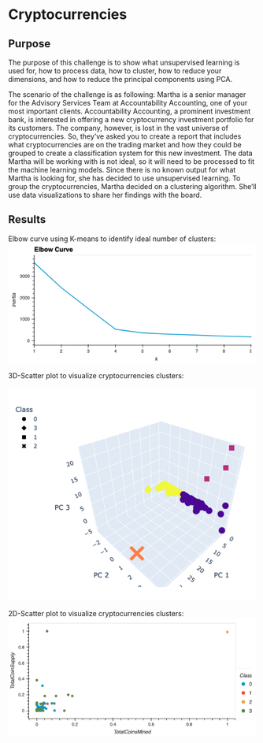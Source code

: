 # Cryptocurrencies

## Purpose
The purpose of this challenge is to show what unsupervised learning is used for, how to process data, how to cluster, how to reduce your dimensions, and how to reduce the principal components using PCA.

The scenario of the challenge is as following: Martha is a senior manager for the Advisory Services Team at Accountability Accounting, one of your most important clients. Accountability Accounting, a prominent investment bank, is interested in offering a new cryptocurrency investment portfolio for its customers. The company, however, is lost in the vast universe of cryptocurrencies. So, they’ve asked you to create a report that includes what cryptocurrencies are on the trading market and how they could be grouped to create a classification system for this new investment.
The data Martha will be working with is not ideal, so it will need to be processed to fit the machine learning models. Since there is no known output for what Martha is looking for, she has decided to use unsupervised learning. To group the cryptocurrencies, Martha decided on a clustering algorithm. She’ll use data visualizations to share her findings with the board.

## Results 

Elbow curve using K-means to identify ideal number of clusters:
![elbowcurve](https://github.com/andreabassetti/Cryptocurrencies/blob/main/PNG/elbowcurve.png)

3D-Scatter plot to visualize cryptocurrencies clusters: 

![3d](https://github.com/andreabassetti/Cryptocurrencies/blob/main/PNG/3d.png)

2D-Scatter plot to visualize cryptocurrencies clusters: 
![2d](https://github.com/andreabassetti/Cryptocurrencies/blob/main/PNG/2d.png)
